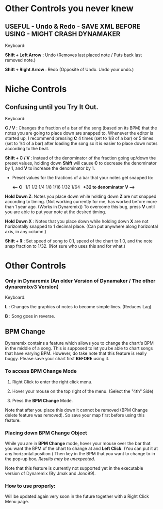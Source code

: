 
# Other Controls you never knew

## USEFUL - Undo & Redo - SAVE XML BEFORE USING - MIGHT CRASH DYNAMAKER

Keyboard:

**Shift + Left Arrow** : Undo (Removes last placed note / Puts back last removed note.)

**Shift + Right Arrow** : Redo (Opposite of Undo. Undo your undo.)



# Niche Controls

## Confusing until you Try It Out.

Keyboard:

**C / V** : Changes the fraction of a bar of the song (based on its BPM) that the notes you are going to place down are snapped to. Whenever the editor is started up, I recommend pressing **C** 4 times (set to 1/8 of a bar) or 5 times (set to 1/4 of a bar) after loading the song so it is easier to place down notes according to the beat.

**Shift + C / V** : Instead of the denominator of the fraction going up/down the preset values, holding down **Shift** will cause **C** to decrease the denominator by 1, and **V** to increase the denominator by 1.


- Preset values for the fractions of a bar that your notes get snapped to:

  **<-- C&nbsp;&nbsp;** 1/1  1/2  1/4  1/8  1/16  1/32  1/64  **&nbsp;&nbsp;+32 to denominator V -->**


**Hold Down Z**: Notes you place down while holding down **Z** are not snapped according to timing. 
(Not working currently for me, has worked before more than 1 year ago. (Works in Dynaremix))
To overcome this bug, press **V** until you are able to put your note at the desired timing.

**Hold Down X** : Notes that you place down while holding down **X** are not horizontally snapped to 1 decimal place. (Can put anywhere along horizontal axis, in any column.)


**Shift + R** : Set speed of song to 0.1, speed of the chart to 1.0, and the note snap fraction to 1/32. (Not sure who uses this and for what.)


# Other Controls

### Only in Dynaremix (An older Version of Dynamaker / The other dynaremixv3 Version)

Keyboard:

**L** : Changes the graphics of notes to become simple lines. (Reduces Lag)

**B** : Song goes in reverse.


<h2 id="BPM">BPM Change</h2>

Dynaremix contains a feature which allows you to change the chart's BPM in the middle of a song. This is supposed to let you be able to chart songs that have varying BPM. However, do take note that this feature is really buggy. Please save your chart first **BEFORE** using it.

### To access BPM Change Mode

1. Right Click to enter the right click menu.

2. Hover your mouse on the top right of the menu. (Select the "4th" Side)

3. Press the **BPM Change** Mode.

Note that after you place this down it cannot be removed (BPM Change delete feature was removed). So save your map first before using this feature.


### Placing down BPM Change Object

While you are in **BPM Change** mode, hover your mouse over the bar that you want the BPM of the chart to change at and **Left Click**. (You can put it at any horizontal position.) Then key in the BPM that you want to change to in the pop-up box. _Results may be unexpected._

Note that this feature is currently not supported yet in the executable version of Dynaremix (By Jmak and Jono99).

### How to use properly:

Will be updated again very soon in the future together with a Right Click Menu page.



